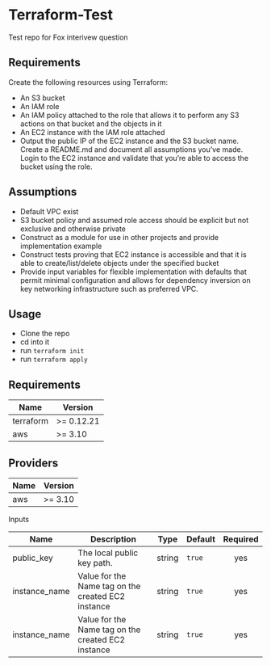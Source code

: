 # Terraform-Test
Test repo for Fox interivew question

## Requirements

Create the following resources using Terraform:
* An S3 bucket
* An IAM role
* An IAM policy attached to the role that allows it to perform any S3 actions on that bucket and the objects in it
* An EC2 instance with the IAM role attached
* Output the public IP of the EC2 instance and the S3 bucket name.
Create a README.md and document all assumptions you’ve made. Login to the EC2 instance and validate that you’re able to access the bucket using the role.

## Assumptions

* Default VPC exist
* S3 bucket policy and assumed role access should be explicit but not exclusive and otherwise private
* Construct as a module for use in other projects and provide implementation example
* Construct tests proving that EC2 instance is accessible and that it is able to create/list/delete objects under the specified bucket
* Provide input variables for flexible implementation with defaults that permit minimal configuration and allows for dependency inversion on key networking infrastructure such as preferred VPC.

## Usage
* Clone the repo
* cd into it
* run `terraform init`
* run `terraform apply`


## Requirements

| Name | Version |
|------|---------|
| terraform | >= 0.12.21 |
| aws | >= 3.10 |

## Providers

| Name | Version |
|------|---------|
| aws | >= 3.10 |

 Inputs

| Name | Description | Type | Default | Required |
|------|-------------|------|---------|:--------:|
| public_key|The local public key path.|string |`true` | yes |
| instance_name|Value for the Name tag on the created EC2 instance|string |`true` | yes |
| instance_name|Value for the Name tag on the created EC2 instance|string |`true` | yes |
